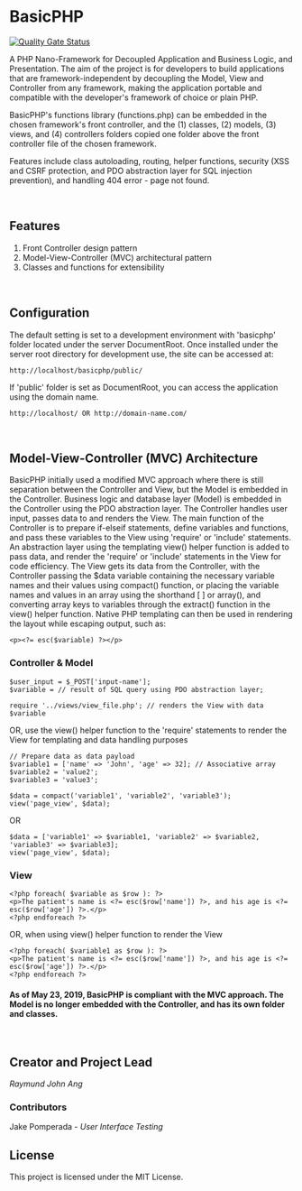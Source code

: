 # BasicPHP

[![Quality Gate Status](https://sonarcloud.io/api/project_badges/measure?project=basicphp&metric=alert_status)](https://sonarcloud.io/dashboard?id=basicphp)

A PHP Nano-Framework for Decoupled Application and Business Logic, and Presentation. The aim of the project is for developers to build applications that are framework-independent by decoupling the Model, View and Controller from any framework, making the application portable and compatible with the developer's framework of choice or plain PHP.

BasicPHP's functions library (functions.php) can be embedded in the chosen framework's front controller, and the (1) classes, (2) models, (3) views, and (4) controllers folders copied one folder above the front controller file of the chosen framework.

Features include class autoloading, routing, helper functions, security (XSS and CSRF protection, and PDO abstraction layer for SQL injection prevention), and handling 404 error - page not found.

<br />

## Features

1. Front Controller design pattern
2. Model-View-Controller (MVC) architectural pattern
3. Classes and functions for extensibility

<br />

## Configuration

The default setting is set to a development environment with 'basicphp' folder located under the server DocumentRoot. Once installed under the server root directory for development use, the site can be accessed at:

```
http://localhost/basicphp/public/
```

If 'public' folder is set as DocumentRoot, you can access the application using the domain name.

```
http://localhost/ OR http://domain-name.com/
```
<br />

## Model-View-Controller (MVC) Architecture

BasicPHP initially used a modified MVC approach where there is still separation between the Controller and View, but the Model is embedded in the Controller. Business logic and database layer (Model) is embedded in the Controller using the PDO abstraction layer. The Controller handles user input, passes data to and renders the View. The main function of the Controller is to prepare if-elseif statements, define variables and functions, and pass these variables to the View using 'require' or 'include' statements. An abstraction layer using the templating view() helper function is added to pass data, and render the 'require' or 'include' statements in the View for code efficiency. The View gets its data from the Controller, with the Controller passing the $data variable containing the necessary variable names and their values using compact() function, or placing the variable names and values in an array using the shorthand [ ] or array(), and converting array keys to variables through the extract() function in the view() helper function. Native PHP templating can then be used in rendering the layout while escaping output, such as:

```
<p><?= esc($variable) ?></p>
```

### Controller & Model

```
$user_input = $_POST['input-name'];
$variable = // result of SQL query using PDO abstraction layer;

require '../views/view_file.php'; // renders the View with data $variable
```

OR, use the view() helper function to the 'require' statements to render the View for templating and data handling purposes

```
// Prepare data as data payload
$variable1 = ['name' => 'John', 'age' => 32]; // Associative array
$variable2 = 'value2';
$variable3 = 'value3';

$data = compact('variable1', 'variable2', 'variable3');
view('page_view', $data);
```

OR

```
$data = ['variable1' => $variable1, 'variable2' => $variable2, 'variable3' => $variable3];
view('page_view', $data);
```

### View

```
<?php foreach( $variable as $row ): ?>
<p>The patient's name is <?= esc($row['name']) ?>, and his age is <?= esc($row['age']) ?>.</p>
<?php endforeach ?>
```

OR, when using view() helper function to render the View

```
<?php foreach( $variable1 as $row ): ?>
<p>The patient's name is <?= esc($row['name']) ?>, and his age is <?= esc($row['age']) ?>.</p>
<?php endforeach ?>
```

#### As of May 23, 2019, BasicPHP is compliant with the MVC approach. The Model is no longer embedded with the Controller, and has its own folder and classes.

<br />

## Creator and Project Lead

*Raymund John Ang*

### Contributors

Jake Pomperada - *User Interface Testing*

## License

This project is licensed under the MIT License.
